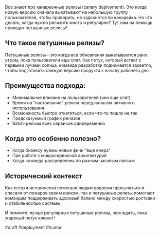 Все знают про канареечные релизы (canary deployment). Это когда новую версию сначала выкатывают на небольшую группу пользователей, чтобы проверить, не задохнется ли канарейка. Но что делать, когда нужно релизить много и регулярно? Тут нам на помощь приходят петушиные релизы!

## Что такое петушиные релизы?

Петушиные релизы - это когда все обновления выкатываются рано утром, пока пользователи еще спят. Как петух, который встает с первыми лучами солнца, команда разработки поднимается засветло, чтобы подготовить свежую версию продукта к началу рабочего дня.

## Преимущества подхода:
- Минимальное влияние на пользователей (они еще спят)
- Время на "настаивание" релиза перед началом активного использования
- Возможность быстро откатиться, если что-то пошло не так
- Предсказуемый график релизов
- Batch-релизы всех сервисов одновременно

## Когда это особенно полезно?
- Когда бизнесу нужны новые фичи "еще вчера"
- При работе с микросервисной архитектурой
- Когда команда распределена по разным часовым поясам

## Исторический контекст

Как петухи исторически помогали людям вовремя просыпаться и спасали от пожаров своим криком, так и петушиные релизы помогают командам поддерживать здоровый баланс между скоростью доставки и стабильностью системы.

И помните: лучше регулярные петушиные релизы, чем ждать, пока жареный петух клюнет!

#draft #deployment #humor
